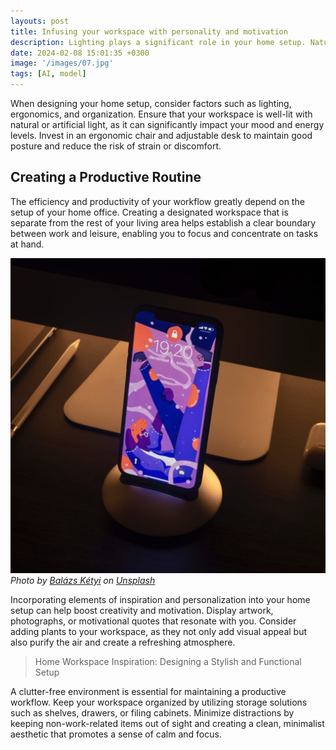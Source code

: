```yaml
---
layouts: post
title: Infusing your workspace with personality and motivation
description: Lighting plays a significant role in your home setup. Natural light is ideal, as it not only improves visibility but also has a positive impact on mood and well-being. Position your desk near a window or invest in high-quality artificial lighting to create environment.
date: 2024-02-08 15:01:35 +0300
image: '/images/07.jpg'
tags: [AI, model]
---
```


When designing your home setup, consider factors such as lighting, ergonomics, and organization. Ensure that your workspace is well-lit with natural or artificial light, as it can significantly impact your mood and energy levels. Invest in an ergonomic chair and adjustable desk to maintain good posture and reduce the risk of strain or discomfort.

## Creating a Productive Routine

The efficiency and productivity of your workflow greatly depend on the setup of your home office. Creating a designated workspace that is separate from the rest of your living area helps establish a clear boundary between work and leisure, enabling you to focus and concentrate on tasks at hand.

![Mobile](/images/07-1.jpg)
*Photo by [Balázs Kétyi](https://unsplash.com/photos/74tfa1hJQws) on [Unsplash](https://unsplash.com/)*

Incorporating elements of inspiration and personalization into your home setup can help boost creativity and motivation. Display artwork, photographs, or motivational quotes that resonate with you. Consider adding plants to your workspace, as they not only add visual appeal but also purify the air and create a refreshing atmosphere.

> Home Workspace Inspiration: Designing a Stylish and Functional Setup

A clutter-free environment is essential for maintaining a productive workflow. Keep your workspace organized by utilizing storage solutions such as shelves, drawers, or filing cabinets. Minimize distractions by keeping non-work-related items out of sight and creating a clean, minimalist aesthetic that promotes a sense of calm and focus.